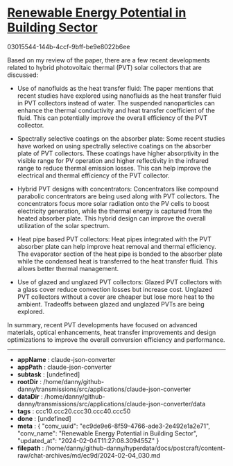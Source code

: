 # [Renewable Energy Potential in Building Sector](https://claude.ai/chat/ec9de9e6-8f59-4766-ade3-2e492e1a2e71)

03015544-144b-4ccf-9bff-be9e8022b6ee

 Based on my review of the paper, there are a few recent developments related to hybrid photovoltaic thermal (PVT) solar collectors that are discussed:

- Use of nanofluids as the heat transfer fluid: The paper mentions that recent studies have explored using nanofluids as the heat transfer fluid in PVT collectors instead of water. The suspended nanoparticles can enhance the thermal conductivity and heat transfer coefficient of the fluid. This can potentially improve the overall efficiency of the PVT collector.

- Spectrally selective coatings on the absorber plate: Some recent studies have worked on using spectrally selective coatings on the absorber plate of PVT collectors. These coatings have higher absorptivity in the visible range for PV operation and higher reflectivity in the infrared range to reduce thermal emission losses. This can help improve the electrical and thermal efficiency of the PVT collector.

- Hybrid PVT designs with concentrators: Concentrators like compound parabolic concentrators are being used along with PVT collectors. The concentrators focus more solar radiation onto the PV cells to boost electricity generation, while the thermal energy is captured from the heated absorber plate. This hybrid design can improve the overall utilization of the solar spectrum.

- Heat pipe based PVT collectors: Heat pipes integrated with the PVT absorber plate can help improve heat removal and thermal efficiency. The evaporator section of the heat pipe is bonded to the absorber plate while the condensed heat is transferred to the heat transfer fluid. This allows better thermal management.

- Use of glazed and unglazed PVT collectors: Glazed PVT collectors with a glass cover reduce convection losses but increase cost. Unglazed PVT collectors without a cover are cheaper but lose more heat to the ambient. Tradeoffs between glazed and unglazed PVTs are being explored.

In summary, recent PVT developments have focused on advanced materials, optical enhancements, heat transfer improvements and design optimizations to improve the overall conversion efficiency and performance.

---

* **appName** : claude-json-converter
* **appPath** : claude-json-converter
* **subtask** : [undefined]
* **rootDir** : /home/danny/github-danny/transmissions/src/applications/claude-json-converter
* **dataDir** : /home/danny/github-danny/transmissions/src/applications/claude-json-converter/data
* **tags** : ccc10.ccc20.ccc30.ccc40.ccc50
* **done** : [undefined]
* **meta** : {
  "conv_uuid": "ec9de9e6-8f59-4766-ade3-2e492e1a2e71",
  "conv_name": "Renewable Energy Potential in Building Sector",
  "updated_at": "2024-02-04T11:27:08.309455Z"
}
* **filepath** : /home/danny/github-danny/hyperdata/docs/postcraft/content-raw/chat-archives/md/ec9d/2024-02-04_030.md